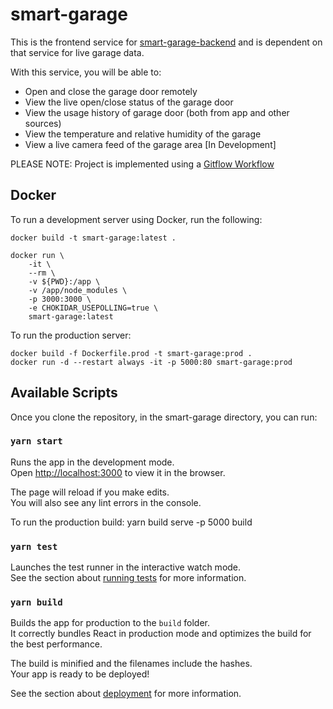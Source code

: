 # smart-garage

This is the frontend service for [smart-garage-backend](https://github.com/husain3/smart-garage-backend) and is dependent on that service for live garage data.

With this service, you will be able to:

* Open and close the garage door remotely
* View the live open/close status of the garage door
* View the usage history of garage door (both from app and other sources)
* View the temperature and relative humidity of the garage
* View a live camera feed of the garage area [In Development]

PLEASE NOTE: Project is implemented using a [Gitflow Workflow](https://www.atlassian.com/git/tutorials/comparing-workflows/gitflow-workflow)

## Docker

To run a development server using Docker, run the following:

```
docker build -t smart-garage:latest .
```

```
docker run \
    -it \
    --rm \
    -v ${PWD}:/app \
    -v /app/node_modules \
    -p 3000:3000 \
    -e CHOKIDAR_USEPOLLING=true \
    smart-garage:latest
```

To run the production server:

```
docker build -f Dockerfile.prod -t smart-garage:prod .
docker run -d --restart always -it -p 5000:80 smart-garage:prod
```

## Available Scripts

Once you clone the repository, in the smart-garage directory, you can run:

### `yarn start`

Runs the app in the development mode.\
Open [http://localhost:3000](http://localhost:3000) to view it in the browser.

The page will reload if you make edits.\
You will also see any lint errors in the console.

To run the production build:
yarn build
serve -p 5000 build

### `yarn test`

Launches the test runner in the interactive watch mode.\
See the section about [running tests](https://facebook.github.io/create-react-app/docs/running-tests) for more information.

### `yarn build`

Builds the app for production to the `build` folder.\
It correctly bundles React in production mode and optimizes the build for the best performance.

The build is minified and the filenames include the hashes.\
Your app is ready to be deployed!

See the section about [deployment](https://facebook.github.io/create-react-app/docs/deployment) for more information.
